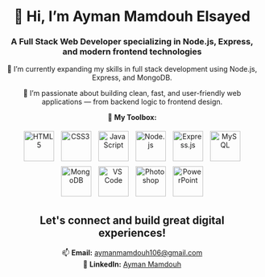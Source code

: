 <div align="center">

# 👋 Hi, I’m Ayman Mamdouh Elsayed

### A Full Stack Web Developer specializing in Node.js, Express, and modern frontend technologies

🌱 I’m currently expanding my skills in full stack development using Node.js, Express, and MongoDB.

👀 I’m passionate about building clean, fast, and user-friendly web applications — from backend logic to frontend design.

🔧 **My Toolbox:**

<img src="https://img.icons8.com/color/48/html-5--v1.png" alt="HTML5" title="HTML5" width="60" height="60" style="margin: 5px"/>
<img src="https://img.icons8.com/color/48/css3.png" alt="CSS3" title="CSS3" width="60" height="60" style="margin: 5px"/>
<img src="https://img.icons8.com/color/48/javascript--v1.png" alt="JavaScript" title="JavaScript" width="60" height="60" style="margin: 5px"/>
<img src="https://img.icons8.com/color/48/nodejs.png" alt="Node.js" title="Node.js" width="60" height="60" style="margin: 5px"/>
<img src="https://img.icons8.com/fluency/48/000000/express-js.png" alt="Express.js" title="Express.js" width="60" height="60" style="margin: 5px"/>
<img src="https://img.icons8.com/color/48/mysql-logo.png" alt="MySQL" title="MySQL" width="60" height="60" style="margin: 5px"/>
<img src="https://img.icons8.com/external-tal-revivo-color-tal-revivo/48/external-mongodb-a-cross-platform-document-oriented-database-program-logo-color-tal-revivo.png" alt="MongoDB" title="MongoDB" width="60" height="60" style="margin: 5px"/>
<img src="https://img.icons8.com/color/48/visual-studio-code-2019.png" alt="VS Code" title="Visual Studio Code" width="60" height="60" style="margin: 5px"/>
<img src="https://img.icons8.com/color/48/adobe-photoshop.png" alt="Photoshop" title="Photoshop" width="60" height="60" style="margin: 5px"/>
<img src="https://img.icons8.com/color/48/microsoft-powerpoint-2019.png" alt="PowerPoint" title="PowerPoint" width="60" height="60" style="margin: 5px"/>

## Let's connect and build great digital experiences!
📫 **Email:** [aymanmamdouh106@gmail.com](mailto:aymanmamdouh106@gmail.com)  
🔗 **LinkedIn:** [Ayman Mamdouh](https://www.linkedin.com/in/ayman-mamdouh-736bb3266/)

</div>
